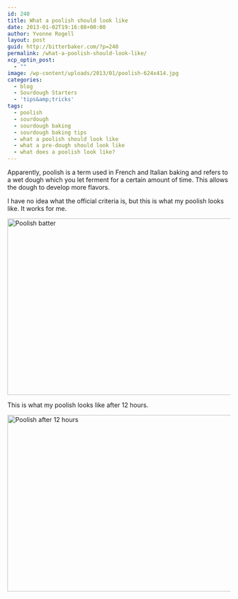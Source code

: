 ```yaml
---
id: 240
title: What a poolish should look like
date: 2013-01-02T19:16:08+00:00
author: Yvonne Rogell
layout: post
guid: http://bitterbaker.com/?p=240
permalink: /what-a-poolish-should-look-like/
xcp_optin_post:
  - ""
image: /wp-content/uploads/2013/01/poolish-624x414.jpg
categories:
  - blog
  - Sourdough Starters
  - 'tips&amp;tricks'
tags:
  - poolish
  - sourdough
  - sourdough baking
  - sourdough baking tips
  - what a poolish should look like
  - what a pre-dough should look like
  - what does a poolish look like?
---
```

Apparently, poolish is a term used in French and Italian baking and refers to a wet dough which you let ferment for a certain amount of time. This allows the dough to develop more flavors.

I have no idea what the official criteria is, but this is what my poolish looks like. It works for me.

<img title="Poolish batter | bitterbaker.com" alt="Poolish batter" src="http://bitterbaker.com/images/poolish.jpg" width="600" height="399" />

This is what my poolish looks like after 12 hours.

<img title="Poolish batter after 12 hours | bitterbaker.com" alt="Poolish after 12 hours" src="http://bitterbaker.com/images/poolish12h.jpg" width="600" height="399" />